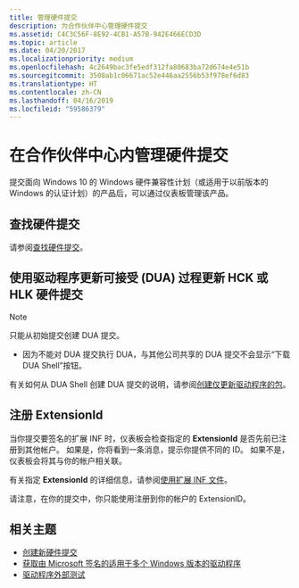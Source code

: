 ```yaml
---
title: 管理硬件提交
description: 为合作伙伴中心管理硬件提交
ms.assetid: C4C3C56F-8E92-4CB1-A57B-942E466ECD3D
ms.topic: article
ms.date: 04/20/2017
ms.localizationpriority: medium
ms.openlocfilehash: 4c2649bac3fe5edf312fa80683ba72d674e4e51b
ms.sourcegitcommit: 3508ab1c06671ac52e446aa2556b53f978ef6d83
ms.translationtype: HT
ms.contentlocale: zh-CN
ms.lasthandoff: 04/16/2019
ms.locfileid: "59586379"
---
```

# <a name="managing-hardware-submissions-in-the-partner-center"></a>在合作伙伴中心内管理硬件提交

提交面向 Windows 10 的 Windows 硬件兼容性计划（或适用于以前版本的 Windows 的认证计划）的产品后，可以通过仪表板管理该产品。

## <a name="find-a-hardware-submission"></a>查找硬件提交

请参阅[查找硬件提交](find-hardware-submission.md)。

## <a name="update-an-hck-or-hlk-hardware-submission-using-the-driver-update-acceptable-dua-process"></a>使用驱动程序更新可接受 (DUA) 过程更新 HCK 或 HLK 硬件提交

> [!Note]
> 只能从初始提交创建 DUA 提交。
> - 因为不能对 DUA 提交执行 DUA，与其他公司共享的 DUA 提交不会显示“下载 DUA Shell”按钮。

有关如何从 DUA Shell 创建 DUA 提交的说明，请参阅[创建仅更新驱动程序的包](https://docs.microsoft.com/windows-hardware/test/hlk/user/create-a-driver-only-update-package)。

## <a name="registering-an-extensionid"></a>注册 ExtensionId

当你提交要签名的扩展 INF 时，仪表板会检查指定的 **ExtensionId** 是否先前已注册到其他帐户。
如果是，你将看到一条消息，提示你提供不同的 ID。 如果不是，仪表板会将其与你的帐户相关联。

有关指定 **ExtensionId** 的详细信息，请参阅[使用扩展 INF 文件](https://docs.microsoft.com/windows-hardware/drivers/install/using-an-extension-inf-file)。

请注意，在你的提交中，你只能使用注册到你的帐户的 ExtensionID。

## <a name="related-topics"></a>相关主题

- [创建新硬件提交](create-a-new-hardware-submission.md)
- [获取由 Microsoft 签名的适用于多个 Windows 版本的驱动程序](get-drivers-signed-by-microsoft-for-multiple-windows-versions.md)
- [驱动程序外部测试](driver-flighting.md)
